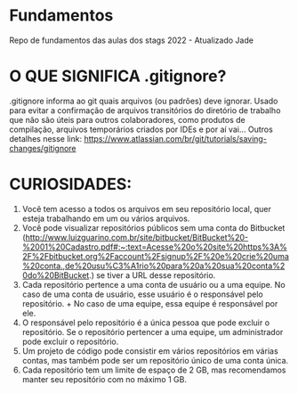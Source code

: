 # Fundamentos

Repo de fundamentos das aulas dos stags 2022 - Atualizado Jade

# O QUE SIGNIFICA .gitignore?

.gitignore informa ao git quais arquivos (ou padrões) deve ignorar. Usado para evitar a confirmação de arquivos transitórios do diretório de trabalho que não são úteis para outros colaboradores, como produtos de compilação, arquivos temporários criados por IDEs e por aí vai... Outros detalhes nesse link: https://www.atlassian.com/br/git/tutorials/saving-changes/gitignore

# CURIOSIDADES:

1. Você tem acesso a todos os arquivos em seu repositório local, quer esteja trabalhando em um ou vários arquivos.
2. Você pode visualizar repositórios públicos sem uma conta do Bitbucket (http://www.luizguarino.com.br/site/bitbucket/BitBucket%20-%2001%20Cadastro.pdf#:~:text=Acesse%20o%20site%20https%3A%2F%2Fbitbucket.org%2Faccount%2Fsignup%2F%20e%20crie%20uma%20conta.,de%20usu%C3%A1rio%20para%20a%20sua%20conta%20do%20BitBucket.) se tiver a URL desse repositório.
3. Cada repositório pertence a uma conta de usuário ou a uma equipe. No caso de uma conta de usuário, esse usuário é o responsável pelo repositório. + No caso de uma equipe, essa equipe é responsável por ele.
4. O responsável pelo repositório é a única pessoa que pode excluir o repositório. Se o repositório pertencer a uma equipe, um administrador pode excluir o repositório.
5. Um projeto de código pode consistir em vários repositórios em várias contas, mas também pode ser um repositório único de uma conta única.
6. Cada repositório tem um limite de espaço de 2 GB, mas recomendamos manter seu repositório com no máximo 1 GB.
